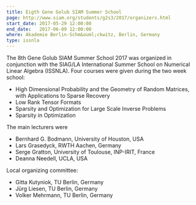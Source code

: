 ```yaml
---
title: Eigth Gene Golub SIAM Summer School
page: http://www.siam.org/students/g2s3/2017/organizers.html
start_date: 2017-05-29 12:00:00
end_date:   2017-06-09 12:00:00
where: Akademie Berlin-Schm&ouml;ckwitz, Berlin, Germany
type: issnla
---
```


The 8th Gene Golub SIAM Summer School 2017 was organized in conjunction with
the SIAG/LA International Summer School on Numerical Linear
Algebra (ISSNLA).  Four courses
were given during the two week school:

 - High Dimensional Probability and the Geometry of Random Matrices, with Applications to Sparse Recovery  
 - Low Rank Tensor Formats  
 - Sparsity and Optimization for Large Scale Inverse Problems  
 - Sparsity in Optimization  

The main lecturers were

 - Bernhard G. Bodmann, University of Houston, USA  
 - Lars Grasedyck, RWTH Aachen, Germany  
 - Serge Gratton, University of Toulouse, INP-IRIT, France  
 - Deanna Needell, UCLA, USA  

Local organizing committee:

 - Gitta Kutyniok, TU Berlin, Germany  
 - J&uuml;rg Liesen, TU Berlin, Germany  
 - Volker Mehrmann, TU Berlin, Germany
